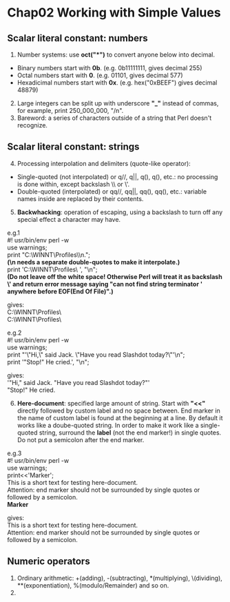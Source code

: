 # Chap02 Working with Simple Values

## Scalar literal constant: numbers 
1. Number systems: use **oct("\*")** to convert anyone below into decimal.
- Binary numbers start with **0b**. (e.g. 0b11111111, gives decimal 255)  
- Octal numbers start with **0**. (e.g. 01101, gives decimal 577)  
- Hexadicimal numbers start with **0x**. (e.g. hex("0xBEEF") gives decimal 48879)  
2. Large integers can be split up with underscore **\"_\"** instead of commas, for example, print 250_000_000, "/n".
3. Bareword: a series of characters outside of a string that Perl doesn't recognize.  

## Scalar literal constant: strings
4. Processing interpolation and delimiters (quote-like operator):
- Single-quoted (not interpolated) or q//, q||, q(), q(), etc.: no processing is done within, except backslash \\\ or \\'.  
- Double-quoted (interpolated) or qq//, qq||, qq(), qq(), etc.: variable names inside are replaced by their contents.  
5. **Backwhacking**: operation of escaping, using a backslash to turn off any special effect a character may have.  
  
e.g.1  
#! usr/bin/env perl -w  
use warnings;  
print "C:\\WINNT\\Profiles\\\n.";  
**(\n needs a separate double-quotes to make it interpolate.)**  
print 'C:\WINNT\Profiles\ ', "\n";  
**(Do not leave off the white space! Otherwise Perl will treat it as backslash \\' and return error message saying "can not find string terminator ' anywhere before EOF(End Of File)".)**  
  
gives:  
C:\WINNT\Profiles\  
C:\WINNT\Profiles\  

e.g.2  
#! usr/bin/env perl -w  
use warnings;  
print "\'\\"Hi,\\" said Jack. \\"Have you read Slashdot today?\\"\'\n";  
print '"Stop!" He cried.', "\n";  

gives:  
'"Hi," said Jack. "Have you read Slashdot today?"'  
"Stop!" He cried.  
  
6. **Here-document**: specified large amount of string. Start with **\"<<\"** directly followed by custom label and no space between. End marker in the name of custom label is found at the beginning at a line. By default it works like a doube-quoted string. In order to make it work like a single-quoted string, surround the **label** (not the end marker!) in single quotes. Do not put a semicolon after the end marker.

e.g.3  
#! usr/bin/env perl -w  
use warnings;  
print<<'Marker';  
This is a short text for testing here-document.  
Attention: end marker should not be surrounded by single quotes or followed by a semicolon.  
**Marker**  

gives:  
This is a short text for testing here-document.  
Attention: end marker should not be surrounded by single quotes or followed by a semicolon.  

## Numeric operators
1. Ordinary arithmetic: +(adding), -(subtracting), \*(multiplying), \\\(dividing), \**\(exponentiation), %\(modulo/Remainder) and so on.
2. 
